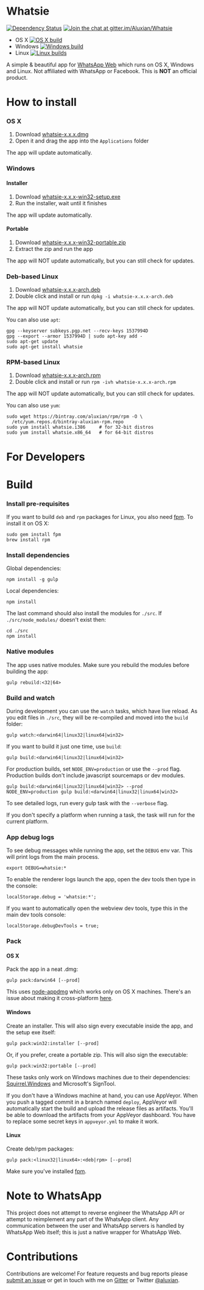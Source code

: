 # Whatsie

[![Dependency Status](https://david-dm.org/Aluxian/Whatsie/status.svg)](https://david-dm.org/Aluxian/Whatsie#info=dependencies) [![Join the chat at gitter.im/Aluxian/Whatsie](https://badges.gitter.im/Join%20Chat.svg)](https://gitter.im/Aluxian/Whatsie)

- OS X [![OS X build](https://travis-ci.org/Aluxian/Whatsie.svg)](https://travis-ci.org/Aluxian/Whatsie)
- Windows [![Windows build](https://ci.appveyor.com/api/projects/status/6vborc92ob25kqe0/branch/deploy?svg=true)](https://ci.appveyor.com/project/Aluxian/whatsie/branch/deploy)
- Linux [![Linux builds](https://circleci.com/gh/Aluxian/Whatsie/tree/deploy.svg?style=svg)](https://circleci.com/gh/Aluxian/Whatsie/tree/deploy)

A simple & beautiful app for [WhatsApp Web](https://web.whatsapp.com/) which runs on OS X, Windows and Linux. Not affiliated with WhatsApp or Facebook. This is **NOT** an official product.

# How to install

### OS X

1. Download [whatsie-x.x.x.dmg][LR]
2. Open it and drag the app into the `Applications` folder

The app will update automatically.

### Windows

#### Installer

1. Download [whatsie-x.x.x-win32-setup.exe][LR]
2. Run the installer, wait until it finishes

The app will update automatically.

#### Portable

1. Download [whatsie-x.x.x-win32-portable.zip][LR]
2. Extract the zip and run the app

The app will NOT update automatically, but you can still check for updates.

### Deb-based Linux

1. Download [whatsie-x.x.x-arch.deb][LR]
2. Double click and install or run `dpkg -i whatsie-x.x.x-arch.deb`

The app will NOT update automatically, but you can still check for updates.

You can also use `apt`:

```
gpg --keyserver subkeys.pgp.net --recv-keys 1537994D
gpg --export --armor 1537994D | sudo apt-key add -
sudo apt-get update
sudo apt-get install whatsie
```

### RPM-based Linux

1. Download [whatsie-x.x.x-arch.rpm][LR]
2. Double click and install or run `rpm -ivh whatsie-x.x.x-arch.rpm`

The app will NOT update automatically, but you can still check for updates.

You can also use `yum`:

```
sudo wget https://bintray.com/aluxian/rpm/rpm -O \
  /etc/yum.repos.d/bintray-aluxian-rpm.repo
sudo yum install whatsie.i386     # for 32-bit distros
sudo yum install whatsie.x86_64   # for 64-bit distros
```

# For Developers

# Build

### Install pre-requisites

If you want to build `deb` and `rpm` packages for Linux, you also need [fpm](https://github.com/jordansissel/fpm). To install it on OS X:

```
sudo gem install fpm
brew install rpm
```

### Install dependencies

Global dependencies:

```
npm install -g gulp
```

Local dependencies:

```
npm install
```

The last command should also install the modules for `./src`. If `./src/node_modules/` doesn't exist then:

```
cd ./src
npm install
```

### Native modules

The app uses native modules. Make sure you rebuild the modules before building the app:

```
gulp rebuild:<32|64>
```

### Build and watch

During development you can use the `watch` tasks, which have live reload. As you edit files in `./src`, they will be re-compiled and moved into the `build` folder:

```
gulp watch:<darwin64|linux32|linux64|win32>
```

If you want to build it just one time, use `build`:

```
gulp build:<darwin64|linux32|linux64|win32>
```

For production builds, set `NODE_ENV=production` or use the `--prod` flag. Production builds don't include javascript sourcemaps or dev modules.

```
gulp build:<darwin64|linux32|linux64|win32> --prod
NODE_ENV=production gulp build:<darwin64|linux32|linux64|win32>
```

To see detailed logs, run every gulp task with the `--verbose` flag.

If you don't specify a platform when running a task, the task will run for the current platform.

### App debug logs

To see debug messages while running the app, set the `DEBUG` env var. This will print logs from the main process.

```
export DEBUG=whatsie:*
```

To enable the renderer logs launch the app, open the dev tools then type in the console:

```
localStorage.debug = 'whatsie:*';
```

If you want to automatically open the webview dev tools, type this in the main dev tools console:

```
localStorage.debugDevTools = true;
```

### Pack

#### OS X

Pack the app in a neat .dmg:

```
gulp pack:darwin64 [--prod]
```

This uses [node-appdmg](https://www.npmjs.com/package/appdmg) which works only on OS X machines. There's an issue about making it cross-platform [here](https://github.com/LinusU/node-appdmg/issues/14).

#### Windows

Create an installer. This will also sign every executable inside the app, and the setup exe itself:

```
gulp pack:win32:installer [--prod]
```

Or, if you prefer, create a portable zip. This will also sign the executable:

```
gulp pack:win32:portable [--prod]
```

These tasks only work on Windows machines due to their dependencies: [Squirrel.Windows](https://github.com/Squirrel/Squirrel.Windows) and Microsoft's SignTool.

If you don't have a Windows machine at hand, you can use AppVeyor. When you push a tagged commit in a branch named `deploy`, AppVeyor will automatically start the build and upload the release files as artifacts. You'll be able to download the artifacts from your AppVeyor dashboard. You have to replace some secret keys in `appveyor.yml` to make it work.

#### Linux

Create deb/rpm packages:

```
gulp pack:<linux32|linux64>:<deb|rpm> [--prod]
```

Make sure you've installed [fpm](https://github.com/jordansissel/fpm).

# Note to WhatsApp

This project does not attempt to reverse engineer the WhatsApp API or attempt to reimplement any part of the WhatsApp client. Any communication between the user and WhatsApp servers is handled by WhatsApp Web itself; this is just a native wrapper for WhatsApp Web.

# Contributions

Contributions are welcome! For feature requests and bug reports please [submit an issue](https://github.com/Aluxian/Whatsie/issues/new?labels=bug) or get in touch with me on [Gitter](https://gitter.im/Aluxian/Whatsie) or Twitter [@aluxian](https://twitter.com/aluxian).

[LR]: https://github.com/Aluxian/Whatsie/releases/latest
